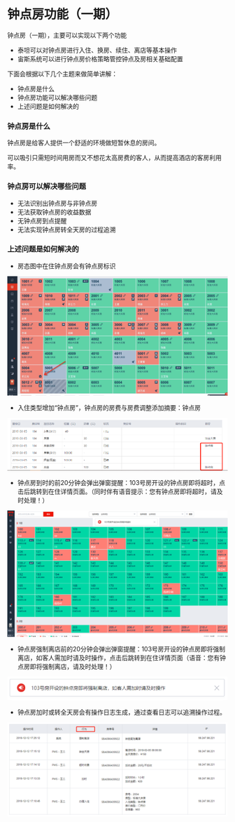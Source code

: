 # 钟点房功能（一期）

钟点房（一期），主要可以实现以下两个功能

* 泰坦可以对钟点房进行入住、换房、续住、离店等基本操作
* 宙斯系统可以进行钟点房价格策略管控钟点及房相关基础配置

下面会根据以下几个主题来做简单讲解：

* 钟点房是什么
* 钟点房功能可以解决哪些问题
* 上述问题是如何解决的

### 钟点房是什么

钟点房是给客人提供一个舒适的环境做短暂休息的房间。

可以吸引只需短时间用房而又不想花太高房费的客人，从而提高酒店的客房利用率。

### 钟点房可以解决哪些问题

* 无法识别出钟点房与非钟点房
* 无法获取钟点房的收益数据
* 无钟点房到点提醒
* 无法实现钟点房转全天房的过程追溯

### 上述问题是如何解决的

* 房态图中在住钟点房会有钟点房标识

![](../.gitbook/assets/image%20%2879%29.png)

* 入住类型增加“钟点房”，钟点房的房费与房费调整添加摘要：钟点房

![](../.gitbook/assets/image%20%28599%29.png)

* 钟点房到时的前20分钟会弹出弹窗提醒：103号房开设的钟点房即将超时，点击后跳转到在住详情页面。（同时伴有语音提示：您有钟点房即将超时，请及时处理！）

![](../.gitbook/assets/image%20%28569%29.png)

* 钟点房强制离店前的20分钟会弹出弹窗提醒：103号房开设的钟点房即将强制离店，如客人需加时请及时操作，点击后跳转到在住详情页面（语音：您有钟点房即将强制离店，请及时处理！）

![](../.gitbook/assets/image%20%28138%29.png)

* 钟点房加时或转全天房会有操作日志生成，通过查看日志可以追溯操作过程。

![](../.gitbook/assets/image%20%28102%29.png)

### 

